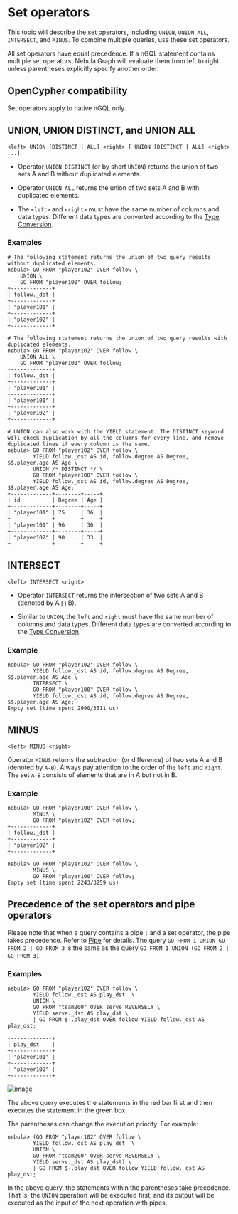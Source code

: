 # Set operators

This topic will describe the set operators, including `UNION`, `UNION ALL`, `INTERSECT`, and `MINUS`. To combine multiple queries, use these set operators.

All set operators have equal precedence. If a nGQL statement contains multiple set operators, Nebula Graph will evaluate them from left to right unless parentheses explicitly specify another order.

## OpenCypher compatibility

Set operators apply to native nGQL only.

## UNION, UNION DISTINCT, and UNION ALL

```ngql
<left> UNION [DISTINCT | ALL] <right> [ UNION [DISTINCT | ALL] <right> ...]
```

- Operator `UNION DISTINCT` (or by short `UNION`) returns the union of two sets A and B without duplicated elements.

- Operator `UNION ALL` returns the union of two sets A and B with duplicated elements.

- The `<left>` and `<right>` must have the same number of columns and data types. Different data types are converted according to the [Type Conversion](../3.data-types/9.type-conversion.md).

### Examples

```ngql
# The following statement returns the union of two query results without duplicated elements. 
nebula> GO FROM "player102" OVER follow \
    UNION \
    GO FROM "player100" OVER follow;
+-------------+
| follow._dst |
+-------------+
| "player101" |
+-------------+
| "player102" |
+-------------+

# The following statement returns the union of two query results with duplicated elements. 
nebula> GO FROM "player102" OVER follow \
    UNION ALL \
    GO FROM "player100" OVER follow;
+-------------+
| follow._dst |
+-------------+
| "player101" |
+-------------+
| "player101" |
+-------------+
| "player102" |
+-------------+

# UNION can also work with the YIELD statement. The DISTINCT keyword will check duplication by all the columns for every line, and remove duplicated lines if every column is the same.
nebula> GO FROM "player102" OVER follow \
        YIELD follow._dst AS id, follow.degree AS Degree, $$.player.age AS Age \
        UNION /* DISTINCT */ \
        GO FROM "player100" OVER follow \
        YIELD follow._dst AS id, follow.degree AS Degree, $$.player.age AS Age;
+-------------+--------+-----+
| id          | Degree | Age |
+-------------+--------+-----+
| "player101" | 75     | 36  |     
+-------------+--------+-----+
| "player101" | 96     | 36  |       
+-------------+--------+-----+
| "player102" | 90     | 33  |     
+-------------+--------+-----+
```

## INTERSECT

```ngql
<left> INTERSECT <right>
```

- Operator `INTERSECT` returns the intersection of two sets A and B (denoted by A ⋂ B).

- Similar to `UNION`, the `left` and `right` must have the same number of columns and data types. Different data types are converted according to the [Type Conversion](../3.data-types/9.type-conversion.md).

### Example

```ngql
nebula> GO FROM "player102" OVER follow \
        YIELD follow._dst AS id, follow.degree AS Degree, $$.player.age AS Age \
        INTERSECT \
        GO FROM "player100" OVER follow \
        YIELD follow._dst AS id, follow.degree AS Degree, $$.player.age AS Age;
Empty set (time spent 2990/3511 us)
```

## MINUS

```ngql
<left> MINUS <right>
```

Operator `MINUS` returns the subtraction (or difference) of two sets A and B (denoted by `A-B`). Always pay attention to the order of the `left` and `right`. The set `A-B` consists of elements that are in A but not in B.

### Example

```ngql
nebula> GO FROM "player100" OVER follow \
        MINUS \
        GO FROM "player102" OVER follow;
+-------------+
| follow._dst |
+-------------+
| "player102" |
+-------------+

nebula> GO FROM "player102" OVER follow \
        MINUS \
        GO FROM "player100" OVER follow;
Empty set (time spent 2243/3259 us)
```

## Precedence of the set operators and pipe operators

Please note that when a query contains a pipe `|` and a set operator, the pipe takes precedence. Refer to [Pipe](../5.operators/4.pipe.md) for details. The query `GO FROM 1 UNION GO FROM 2 | GO FROM 3` is the same as the query `GO FROM 1 UNION (GO FROM 2 | GO FROM 3)`.

### Examples

```ngql
nebula> GO FROM "player102" OVER follow \
        YIELD follow._dst AS play_dst  \
        UNION \
        GO FROM "team200" OVER serve REVERSELY \
        YIELD serve._dst AS play_dst \
        | GO FROM $-.play_dst OVER follow YIELD follow._dst AS play_dst;

+-------------+
| play_dst    |
+-------------+
| "player101" |
+-------------+
| "player102" |
+-------------+
```

![image](https://user-images.githubusercontent.com/42762957/97955863-3a213000-1de2-11eb-8de3-2c78da30747c.png)

The above query executes the statements in the red bar first and then executes the statement in the green box.

The parentheses can change the execution priority. For example:

```ngql
nebula> (GO FROM "player102" OVER follow \
        YIELD follow._dst AS play_dst  \
        UNION \
        GO FROM "team200" OVER serve REVERSELY \
        YIELD serve._dst AS play_dst) \
        | GO FROM $-.play_dst OVER follow YIELD follow._dst AS play_dst;
```

In the above query, the statements within the parentheses take precedence. That is, the `UNION` operation will be executed first, and its output will be executed as the input of the next operation with pipes.
